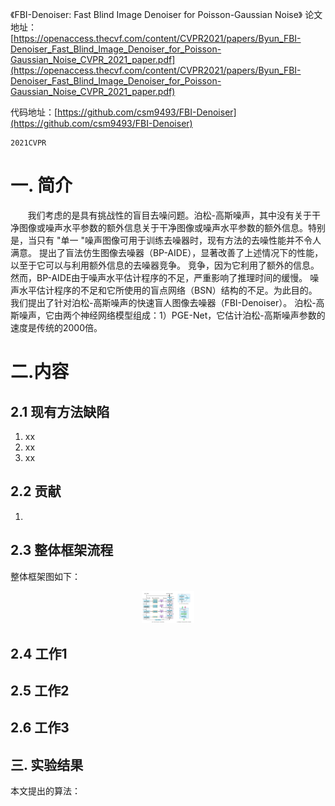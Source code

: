 《FBI-Denoiser: Fast Blind Image Denoiser for Poisson-Gaussian Noise》
论文地址：[https://openaccess.thecvf.com/content/CVPR2021/papers/Byun_FBI-Denoiser_Fast_Blind_Image_Denoiser_for_Poisson-Gaussian_Noise_CVPR_2021_paper.pdf](https://openaccess.thecvf.com/content/CVPR2021/papers/Byun_FBI-Denoiser_Fast_Blind_Image_Denoiser_for_Poisson-Gaussian_Noise_CVPR_2021_paper.pdf) 

代码地址：[https://github.com/csm9493/FBI-Denoiser](https://github.com/csm9493/FBI-Denoiser)

    2021CVPR 

# 一. 简介
&nbsp;&nbsp;&nbsp;&nbsp;&nbsp;&nbsp;&nbsp;我们考虑的是具有挑战性的盲目去噪问题。泊松-高斯噪声，其中没有关于干净图像或噪声水平参数的额外信息关于干净图像或噪声水平参数的额外信息。特别是，当只有 "单一 "噪声图像可用于训练去噪器时，现有方法的去噪性能并不令人满意。
提出了盲法仿生图像去噪器（BP-AIDE），显著改善了上述情况下的性能，以至于它可以与利用额外信息的去噪器竞争。
竞争，因为它利用了额外的信息。然而，BP-AIDE由于噪声水平估计程序的不足，严重影响了推理时间的缓慢。
噪声水平估计程序的不足和它所使用的盲点网络（BSN）结构的不足。为此目的。我们提出了针对泊松-高斯噪声的快速盲人图像去噪器（FBI-Denoiser）。
泊松-高斯噪声，它由两个神经网络模型组成：1）PGE-Net，它估计泊松-高斯噪声参数的速度是传统的2000倍。

# 二.内容
## 2.1 现有方法缺陷
1. xx
2. xx
3. xx

## 2.2 贡献
1.

## 2.3 整体框架流程
整体框架图如下：

<div align=center> <img src="https://github.com/yezongmiao/Notes/blob/master/img/20220308_1.png" style="zoom:10%;" /></div>

## 2.4 工作1

## 2.5 工作2

## 2.6 工作3


## 三. 实验结果
本文提出的算法：